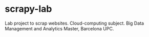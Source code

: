 # scrapy-lab

Lab project to scrap websites. 
Cloud-computing subject. Big Data Management and Analytics Master, Barcelona UPC.
